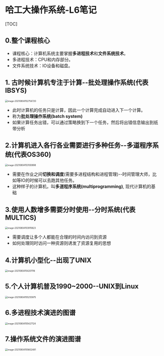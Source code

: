 # 哈工大操作系统-L6笔记

[TOC]

## 0.整个课程核心

- 课程核心：计算机系统主要掌握**多进程技术**和**文件系统技术**。
- 多进程技术：CPU和内存部分。
- 文件系统技术：IO设备和磁盘。

## 1. 古时候计算机专注于计算--批处理操作系统(代表IBSYS)

<img src="E:\AAAAAAAuniPPT\4_1PPT\CSclass-OS(git)\学习笔记\${图片}\image-20210804152754720.png" alt="image-20210804152754720" style="zoom:50%;" />

- 此时计算机的任务只是计算，因此一个计算完成自动进入下一个计算。
- 称为**批处理操作系统(batch system)**
- 如果计算任务出错，可以通过策略换到下一个任务，然后将出错信息输出到纸带分析

## 2.计算机进入各行各业需要进行多种任务--多道程序系统(代表OS360)

<img src="E:\AAAAAAAuniPPT\4_1PPT\CSclass-OS(git)\学习笔记\${图片}\image-20210804153100898.png" alt="image-20210804153100898" style="zoom:50%;" />

- 需要在作业之间**切换和调度**(需要多进程结构和进程管理)--时间管理大师，比如等IO的时候可以去跑其他任务。
- 这种样子的计算机，叫**多道程序系统(multiprogramming)**, 现代计算机的基础

## 3.使用人数增多需要分时使用--分时系统(代表MULTICS)

<img src="E:\AAAAAAAuniPPT\4_1PPT\CSclass-OS(git)\学习笔记\${图片}\image-20210804153915623.png" alt="image-20210804153915623" style="zoom:50%;" />

- 需要调度让多个人都能在合理的时间内访问到资源
- 如何处理同时访问一种资源则诱发了资源复用的思想

## 4.计算机小型化--出现了UNIX

<img src="E:\AAAAAAAuniPPT\4_1PPT\CSclass-OS(git)\学习笔记\${图片}\image-20210804154201116.png" alt="image-20210804154201116" style="zoom:50%;" />

## 5.个人计算机普及1990~2000--UNIX到Linux

<img src="E:\AAAAAAAuniPPT\4_1PPT\CSclass-OS(git)\学习笔记\${图片}\image-20210804155255975.png" alt="image-20210804155255975" style="zoom:50%;" />

## 6.多进程技术演进的图谱

<img src="E:\AAAAAAAuniPPT\4_1PPT\CSclass-OS(git)\学习笔记\${图片}\image-20210804155427124.png" alt="image-20210804155427124" style="zoom:50%;" />

## 7.操作系统文件的演进图谱

<img src="E:\AAAAAAAuniPPT\4_1PPT\CSclass-OS(git)\学习笔记\${图片}\image-20210804155602481.png" alt="image-20210804155602481" style="zoom:50%;" />

